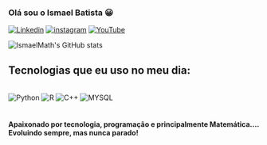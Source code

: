 
### Olá sou o Ismael Batista 😀

[![Linkedin](https://img.shields.io/badge/LinkedIn-0077B5?style=for-the-badge&logo=linkedin&logoColor=white)](https://www.linkedin.com/in/ismael-batista-939864140)
[![instagram]( https://img.shields.io/badge/Instagram-E4405F?style=for-the-badge&logo=instagram&logoColor=white)](https://www.instagram.com/ismaelthe_/)
[![YouTube](https://img.shields.io/badge/YouTube-FF0000?style=for-the-badge&logo=youtube&logoColor=white)](https://www.youtube.com/@q.financebr7002)

![IsmaelMath's GitHub stats](https://github-readme-stats.vercel.app/api?username=IsmaelMath&show_icons=true&theme=dracula)


## Tecnologias que eu uso no meu dia:

<div style="display: inline_block"><br/>
    <img aling="center" alt="Python" src="https://img.shields.io/badge/Python-14354C?style=for-the-badge&logo=python&logoColor=white"/>
    <img aling="center" alt="R" src="https://img.shields.io/badge/R-276DC3?style=for-the-badge&logo=r&logoColor=white"/>
    <img aling="center" alt="C++" src="https://img.shields.io/badge/C%2B%2B-00599C?style=for-the-badge&logo=c%2B%2B&logoColor=white"/>
    <img aling="center" alt="MYSQL" src="https://img.shields.io/badge/MySQL-00000F?style=for-the-badge&logo=mysql&logoColor=white"/>
</div><br/>

#### Apaixonado por tecnologia, programação e principalmente Matemática.... Evoluindo sempre, mas nunca parado!
